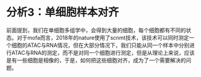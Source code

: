 # 分析3：单细胞样本对齐

前面提到，我们在单细胞多组学中，会得到大量的细胞，每个细胞都有不同的状态。对于mofa而言，2018年的nature使用了scnmt技术，该技术可以同时测定一个细胞的ATAC与RNA情况，但在大部分情况下，我们只能从同一个样本中分别进行ATAC与RNA的测定，而不是对同一个细胞进行测定，但是从理论上来说，应该是有一些细胞是相像的，于是，如何把这些细胞对齐，成为了一个需要解决的问题。